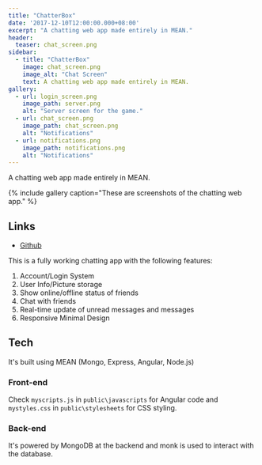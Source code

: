 ```yaml
---
title: "ChatterBox"
date: '2017-12-10T12:00:00.000+08:00'
excerpt: "A chatting web app made entirely in MEAN."
header:
  teaser: chat_screen.png
sidebar:
  - title: "ChatterBox"
    image: chat_screen.png
    image_alt: "Chat Screen"
    text: A chatting web app made entirely in MEAN.
gallery:
  - url: login_screen.png
    image_path: server.png
    alt: "Server screen for the game."
  - url: chat_screen.png
    image_path: chat_screen.png
    alt: "Notifications"
  - url: notifications.png
    image_path: notifications.png
    alt: "Notifications"
---
```


A chatting web app made entirely in MEAN.

{% include gallery caption="These are screenshots of the chatting web app." %}

## Links

* [Github](http://github.com/WaqasAliAbbasi/ChatterBox)

This is a fully working chatting app with the following features:

1.  Account/Login System
2.  User Info/Picture storage
3.  Show online/offline status of friends
4.  Chat with friends
5.  Real-time update of unread messages and messages
6.  Responsive Minimal Design

## Tech

It's built using MEAN (Mongo, Express, Angular, Node.js)

### Front-end

Check `myscripts.js` in `public\javascripts` for Angular code and `mystyles.css` in `public\stylesheets` for CSS styling.

### Back-end

It's powered by MongoDB at the backend and monk is used to interact with the database.
